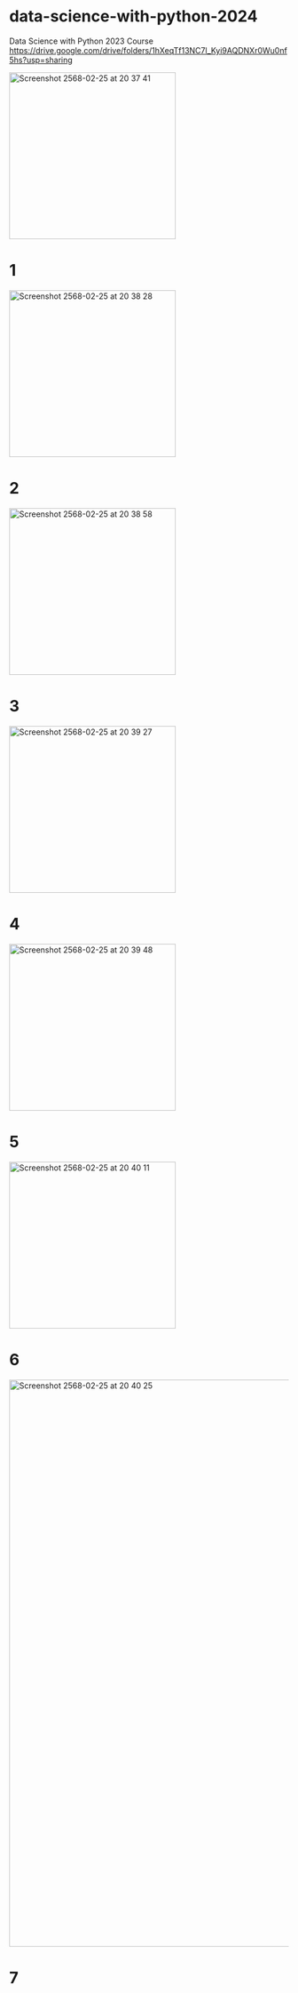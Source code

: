 # data-science-with-python-2024
Data Science with Python 2023 Course
https://drive.google.com/drive/folders/1hXeqTf13NC7l_Kyi9AQDNXr0Wu0nf5hs?usp=sharing

<img width="300" alt="Screenshot 2568-02-25 at 20 37 41" src="https://github.com/user-attachments/assets/5c24282c-3451-41fc-85cc-f255ec637267" />

# 1

<img width="300" alt="Screenshot 2568-02-25 at 20 38 28" src="https://github.com/user-attachments/assets/0a2c781b-b6f5-4f42-b9a1-26cdb518dde6" />

# 2

<img width="300" alt="Screenshot 2568-02-25 at 20 38 58" src="https://github.com/user-attachments/assets/bed25c49-0959-4f6c-ad6a-a8f6358d65e3" />

# 3

<img width="300" alt="Screenshot 2568-02-25 at 20 39 27" src="https://github.com/user-attachments/assets/ea329011-3339-4bbd-8c56-27449042fb15" />

# 4

<img width="300" alt="Screenshot 2568-02-25 at 20 39 48" src="https://github.com/user-attachments/assets/557b259e-656c-4c40-83de-ed300a4c632b" />

# 5

<img width="300" alt="Screenshot 2568-02-25 at 20 40 11" src="https://github.com/user-attachments/assets/485103dd-b396-4c6a-89c2-9431e42f4395" />

# 6

<img width="1020" alt="Screenshot 2568-02-25 at 20 40 25" src="https://github.com/user-attachments/assets/5eca7b11-4c6a-43f8-848a-bae7bef0c54a" />

# 7